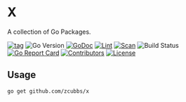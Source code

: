 # X 

A collection of Go Packages.

[![tag](https://img.shields.io/github/tag/zcubbs/x)](https://github.com/zcubbs/x/releases)
![Go Version](https://img.shields.io/badge/Go-%3E%3D%201.21-%23007d9c)
[![GoDoc](https://godoc.org/github.com/zcubbs/x?status.svg)](https://pkg.go.dev/github.com/zcubbs/x)
[![Lint](https://github.com/zcubbs/x/actions/workflows/lint.yaml/badge.svg)](https://github.com/zcubbs/x/actions/workflows/lint.yaml)
[![Scan](https://github.com/zcubbs/x/actions/workflows/scan.yaml/badge.svg?branch=main)](https://github.com/zcubbs/x/actions/workflows/scan.yaml)
![Build Status](https://github.com/zcubbs/x/actions/workflows/test.yaml/badge.svg)
[![Go Report Card](https://goreportcard.com/badge/github.com/zcubbs/x)](https://goreportcard.com/report/github.com/zcubbs/x)
[![Contributors](https://img.shields.io/github/contributors/zcubbs/x)](https://github.com/zcubbs/x/graphs/contributors)
[![License](https://img.shields.io/github/license/zcubbs/x.svg)](./LICENSE)

## Usage

```bash
go get github.com/zcubbs/x
```
